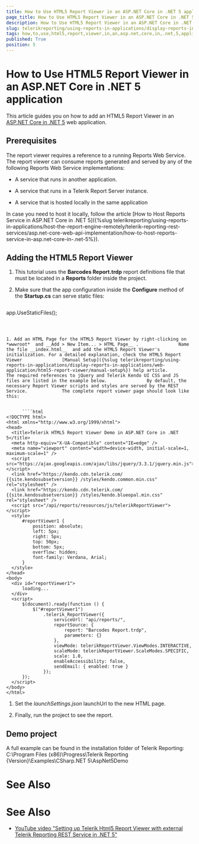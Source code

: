 ```yaml
---
title: How to Use HTML5 Report Viewer in an ASP.NET Core in .NET 5 application
page_title: How to Use HTML5 Report Viewer in an ASP.NET Core in .NET 5 application | for Telerik Reporting Documentation
description: How to Use HTML5 Report Viewer in an ASP.NET Core in .NET 5 application
slug: telerikreporting/using-reports-in-applications/display-reports-in-applications/web-application/html5-report-viewer/how-to-use-html5-report-viewer-in-an-asp.net-core-in-.net-5-application
tags: how,to,use,html5,report,viewer,in,an,asp.net,core,in,.net,5,application
published: True
position: 5
---
```


# How to Use HTML5 Report Viewer in an ASP.NET Core in .NET 5 application



This article guides you on how to add an HTML5 Report Viewer in an          [ASP.NET Core in .NET 5](https://devblogs.microsoft.com/dotnet/introducing-net-5/)          web application.       

## Prerequisites

The report viewer requires a reference to a running Reports Web Service. The report viewer can consume reports generated and served by           any of the following Reports Web Service implementations:         

* A service that runs in another application.

* A service that runs in a Telerik Report Server instance.

* A service that is hosted locally in the same application

In case you need to host it locally, follow the article [How to Host Reports Service in ASP.NET Core in .NET 5]({%slug telerikreporting/using-reports-in-applications/host-the-report-engine-remotely/telerik-reporting-rest-services/asp.net-core-web-api-implementation/how-to-host-reports-service-in-asp.net-core-in-.net-5%}).         

## Adding the HTML5 Report Viewer

1. This tutorial uses the __Barcodes Report.trdp__  report definitions file               that must be located in a __Reports__  folder inside the project.             

1. Make sure that the app configuration inside the __Configure__  method of the __Startup.cs__                can serve static files:             

	
      ````c#
app.UseStaticFiles();
````



1. Add an HTML Page for the HTML5 Report Viewer by right-clicking on *wwwroot*  and __Add > New Item... > HTML Page__ .               Name the file __index.html__  and add the HTML5 Report Viewer's initialization. For a detailed explanation, check the HTML5 Report Viewer               [Manual Setup]({%slug telerikreporting/using-reports-in-applications/display-reports-in-applications/web-application/html5-report-viewer/manual-setup%}) help article.               The required references to jQuery and Telerik Kendo UI CSS and JS files are listed in the example below.               By default, the necessary Report Viewer scripts and styles are served by the REST Service.             The complete report viewer page should look like this:

	
      ````html
<!DOCTYPE html> 
<html xmlns="http://www.w3.org/1999/xhtml">
<head> 
  <title>Telerik HTML5 Report Viewer Demo in ASP.NET Core in .NET 5</title>
  <meta http-equiv="X-UA-Compatible" content="IE=edge" />
  <meta name="viewport" content="width=device-width, initial-scale=1, maximum-scale=1" />
  <script src="https://ajax.googleapis.com/ajax/libs/jquery/3.3.1/jquery.min.js"></script> 
  <link href="https://kendo.cdn.telerik.com/ {{site.kendosubsetversion}} /styles/kendo.common.min.css" rel="stylesheet" /> 
  <link href="https://kendo.cdn.telerik.com/ {{site.kendosubsetversion}} /styles/kendo.blueopal.min.css" rel="stylesheet" /> 
  <script src="/api/reports/resources/js/telerikReportViewer"></script>
  <style> 
      #reportViewer1 { 
          position: absolute; 
          left: 5px; 
          right: 5px; 
          top: 50px; 
          bottom: 5px; 
          overflow: hidden; 
          font-family: Verdana, Arial; 
      } 
  </style> 
</head> 
<body> 
  <div id="reportViewer1"> 
      loading... 
  </div> 
  <script> 
      $(document).ready(function () { 
          $("#reportViewer1") 
              .telerik_ReportViewer({ 
                  serviceUrl: "api/reports/", 
                  reportSource: { 
                      report: "Barcodes Report.trdp", 
                      parameters: {} 
                  }, 
                  viewMode: telerikReportViewer.ViewModes.INTERACTIVE, 
                  scaleMode: telerikReportViewer.ScaleModes.SPECIFIC, 
                  scale: 1.0,
                  enableAccessibility: false,
                  sendEmail: { enabled: true }
              }); 
      }); 
  </script> 
</body> 
</html>
````



1. Set the *launchSettings.json*  launchUrl to the new HTML page.             

1. Finally, run the project to see the report.             

## Demo project

A full example can be found in the installation folder of Telerik Reporting: C:\Program Files (x86)\Progress\Telerik Reporting {Version}\Examples\CSharp\.NET 5\AspNet5Demo         

# See Also


# See Also

 * [YouTube video "Setting up Telerik Html5 Report Viewer with external Telerik Reporting REST Service in .NET 5"](https://www.youtube.com/watch?v=GeCUGTgZziI)
